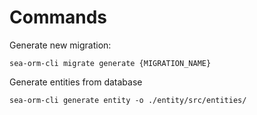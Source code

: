 # Commands
Generate new migration:
```shell
sea-orm-cli migrate generate {MIGRATION_NAME}
```
Generate entities from database
```shell
sea-orm-cli generate entity -o ./entity/src/entities/
```
